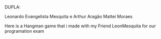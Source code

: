 DUPLA:

Leonardo Evangelista Mesquita e Arthur Aragão Mattei Moraes<br/>

Here is a Hangman game that i made with my Friend LeonMesquita for our programation exam 
